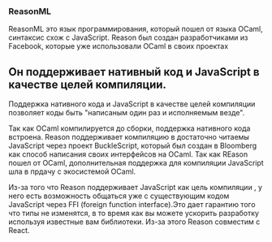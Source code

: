 ### ReasonML

ReasonML это язык программирования, который пошел от языка OCaml, синтаксис схож с JavaScript. Reason был создан разработчиками из Facebook, которые уже использовали OCaml в своих проектах
## Он поддерживает нативный код и JavaScript в качестве целей компиляции.

Поддержка нативного кода и JavaScript в качестве целей компиляции позволяет коды быть "написаным один раз и исполняемым везде".

Так как OCaml компилируется до сборки, поддержка нативного кода встроена. Reason поддерживает компиляцию в достаточно читаемы JavaScript через проект BuckleScript, который был создан в Bloomberg как способ написания своих интерфейсов на OCaml. Так как REason пошел от OCaml, дополнительная поддержка для компиляции JavaScript шла в прдачу с экосистемой OCaml.

Из-за того что Reason поддерживает JavaScript как цель компиляции , у него есть возможность общаться уже с существующим кодом JavaScript через FFI (foreign function interface).Это дает гарантию того что типы не изменятся, в то время как вы можете ускорить разработку используя известные вам библиотеки. Из-за этого Reason совместим с React.

